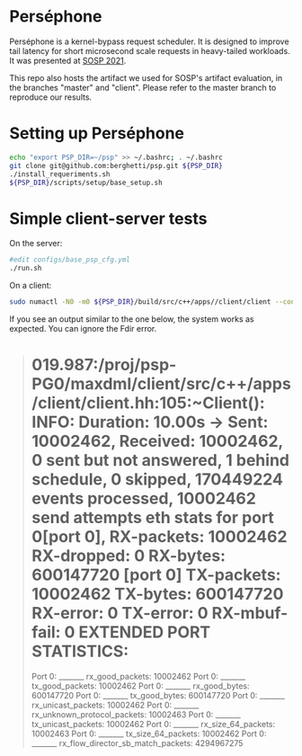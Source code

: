 Perséphone
==========

Perséphone is a kernel-bypass request scheduler. It is designed to improve tail latency for short microsecond scale requests in heavy-tailed workloads. It was presented at [SOSP 2021](https://dl.acm.org/doi/10.1145/3477132.3483571).

This repo also hosts the artifact we used for SOSP's artifact evaluation, in the branches "master" and "client". Please refer to the master branch to reproduce our results.

Setting up Perséphone
=====================

```bash
echo "export PSP_DIR=~/psp" >> ~/.bashrc; . ~/.bashrc
git clone git@github.com:berghetti/psp.git ${PSP_DIR}
./install_requeriments.sh
${PSP_DIR}/scripts/setup/base_setup.sh
```

Simple client-server tests
========================

On the server:
```bash
#edit configs/base_psp_cfg.yml
./run.sh
```

On a client:
```bash
sudo numactl -N0 -m0 ${PSP_DIR}/build/src/c++/apps//client/client --config-path ${PSP_DIR}/configs/base_client_psp_cfg.yml --label test --ip 192.168.10.10 --port 6789 --max-concurrency -1 --sample -1 --collect-logs 1 --outdir client0
```

If you see an output similar to the one below, the system works as expected. You can ignore the Fdir error.
> 019.987:/proj/psp-PG0/maxdml/client/src/c++/apps/client/client.hh:105:~Client(): INFO: Duration: 10.00s -> Sent: 10002462, Received: 10002462, 0 sent but not answered, 1 behind schedule,  0 skipped, 170449224 events processed, 10002462 send attempts
>eth stats for port 0[port 0], RX-packets: 10002462 RX-dropped: 0 RX-bytes: 600147720
>[port 0] TX-packets: 10002462 TX-bytes: 600147720
>RX-error: 0 TX-error: 0 RX-mbuf-fail: 0
>EXTENDED PORT STATISTICS:
>================
>Port 0: _______ rx_good_packets:		10002462
>Port 0: _______ tx_good_packets:		10002462
>Port 0: _______ rx_good_bytes:		600147720
>Port 0: _______ tx_good_bytes:		600147720
>Port 0: _______ rx_unicast_packets:		10002462
>Port 0: _______ rx_unknown_protocol_packets:		10002463
>Port 0: _______ tx_unicast_packets:		10002462
>Port 0: _______ rx_size_64_packets:		10002463
>Port 0: _______ tx_size_64_packets:		10002462
>Port 0: _______ rx_flow_director_sb_match_packets:		4294967275

